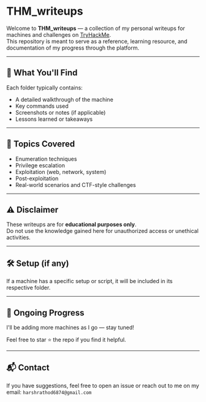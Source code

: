 # THM_writeups

Welcome to **THM_writeups** — a collection of my personal writeups for machines and challenges on [TryHackMe](https://tryhackme.com/).  
This repository is meant to serve as a reference, learning resource, and documentation of my progress through the platform.

---

## 📘 What You'll Find

Each folder typically contains:
- A detailed walkthrough of the machine
- Key commands used
- Screenshots or notes (if applicable)
- Lessons learned or takeaways

---

## 🧠 Topics Covered

- Enumeration techniques
- Privilege escalation
- Exploitation (web, network, system)
- Post-exploitation
- Real-world scenarios and CTF-style challenges

---

## ⚠️ Disclaimer

These writeups are for **educational purposes only**.  
Do not use the knowledge gained here for unauthorized access or unethical activities.

---

## 🛠️ Setup (if any)

If a machine has a specific setup or script, it will be included in its respective folder.

---

## 🌱 Ongoing Progress

I'll be adding more machines as I go — stay tuned!

Feel free to star ⭐ the repo if you find it helpful.

---

## 📬 Contact

If you have suggestions, feel free to open an issue or reach out to me on my email: `harshrathod6874@gmail.com`
